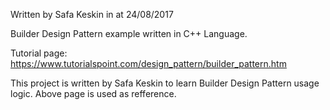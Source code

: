 Written by Safa Keskin in at 24/08/2017

Builder Design Pattern example written in C++ Language.

Tutorial page: https://www.tutorialspoint.com/design_pattern/builder_pattern.htm

This project is written by Safa Keskin to learn Builder Design Pattern usage logic.
Above page is used as refference.